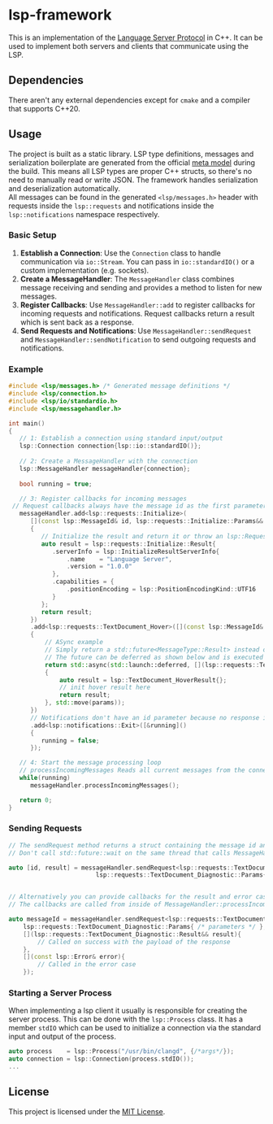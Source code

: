 # lsp-framework

This is an implementation of the [Language Server Protocol](https://microsoft.github.io/language-server-protocol/specifications/lsp/3.17/specification/) in C++. It can be used to implement both servers and clients that communicate using the LSP.

## Dependencies

There aren't any external dependencies except for `cmake` and a compiler that supports C++20.



## Usage

The project is built as a static library. LSP type definitions, messages and serialization boilerplate are generated from the official [meta model](https://github.com/microsoft/language-server-protocol/blob/gh-pages/_specifications/lsp/3.17/metaModel/metaModel.json) during the build. This means all LSP types are proper C++ structs, so there's no need to manually read or write JSON. The framework handles serialization and deserialization automatically.  
All messages can be found in the generated `<lsp/messages.h>` header with requests inside the `lsp::requests` and notifications inside the `lsp::notifications` namespace respectively.

### Basic Setup

1. **Establish a Connection**: Use the `Connection` class to handle communication via `io::Stream`. You can pass in `io::standardIO()` or a custom implementation (e.g. sockets).
2. **Create a MessageHandler**: The `MessageHandler` class combines message receiving and sending and provides a method to listen for new messages.
3. **Register Callbacks**: Use `MessageHandler::add` to register callbacks for incoming requests and notifications. Request callbacks return a result which is sent back as a response.
4. **Send Requests and Notifications**: Use `MessageHandler::sendRequest` and `MessageHandler::sendNotification` to send outgoing requests and notifications.

### Example

```cpp
#include <lsp/messages.h> /* Generated message definitions */
#include <lsp/connection.h>
#include <lsp/io/standardio.h>
#include <lsp/messagehandler.h>

int main()
{
   // 1: Establish a connection using standard input/output
   lsp::Connection connection{lsp::io::standardIO()};
   
   // 2: Create a MessageHandler with the connection
   lsp::MessageHandler messageHandler{connection};
   
   bool running = true;

   // 3: Register callbacks for incoming messages
 // Request callbacks always have the message id as the first parameter followed by the params if there are any.
   messageHandler.add<lsp::requests::Initialize>(
      [](const lsp::MessageId& id, lsp::requests::Initialize::Params&& params)
      {
         // Initialize the result and return it or throw an lsp::RequestError if there was a problem
         auto result = lsp::requests::Initialize::Result{
            .serverInfo = lsp::InitializeResultServerInfo{
                .name    = "Language Server",
                .version = "1.0.0"
            },
            .capabilities = {
                .positionEncoding = lsp::PositionEncodingKind::UTF16
            }
         };
         return result;
      })
      .add<lsp::requests::TextDocument_Hover>([](const lsp::MessageId& id, lsp::requests::TextDocument_Hover::Params&& params)
      {
          // ASync example
          // Simply return a std::future<MessageType::Result> instead of a plain MessageType::Result to have the response processed asynchronously.
          // The future can be deferred as shown below and is executed by a worker thread in the message handler.
          return std::async(std::launch::deferred, [](lsp::requests::TextDocument_Hover::Params&& params)
          {
              auto result = lsp::TextDocument_HoverResult{};
              // init hover result here
              return result;
          }, std::move(params));
      })
      // Notifications don't have an id parameter because no response is sent back for them.
      .add<lsp::notifications::Exit>([&running]()
      {
         running = false;
      });

   // 4: Start the message processing loop
   // processIncomingMessages Reads all current messages from the connection and if there are none waits until one becomes available
   while(running)
      messageHandler.processIncomingMessages();

   return 0;
}
```

### Sending Requests

```cpp
// The sendRequest method returns a struct containing the message id and a std::future for the result type of the message.
// Don't call std::future::wait on the same thread that calls MessageHandler::processIncomingMessages since it would block.

auto [id, result] = messageHandler.sendRequest<lsp::requests::TextDocument_Diagnostic>(
                        lsp::requests::TextDocument_Diagnostic::Params{ /* parameters */ });


// Alternatively you can provide callbacks for the result and error cases instead of using a future
// The callbacks are called from inside of MessageHandler::processIncomingMessages. Uncaught exceptions will abort the connection.

auto messageId = messageHandler.sendRequest<lsp::requests::TextDocument_Diagnostic>(
	lsp::requests::TextDocument_Diagnostic::Params{ /* parameters */ },
	[](lsp::requests::TextDocument_Diagnostic::Result&& result){
		// Called on success with the payload of the response
	},
	[](const lsp::Error& error){
		// Called in the error case
	});
```

### Starting a Server Process

When implementing a lsp client it usually is responsible for creating the server process. This can be done with the `lsp::Process` class. It has a member `stdIO` which can be used to initialize a connection via the standard input and output of the process.

```cpp
auto process    = lsp::Process("/usr/bin/clangd", {/*args*/});
auto connection = lsp::Connection(process.stdIO());
...
```

## License

This project is licensed under the [MIT License](LICENSE).
